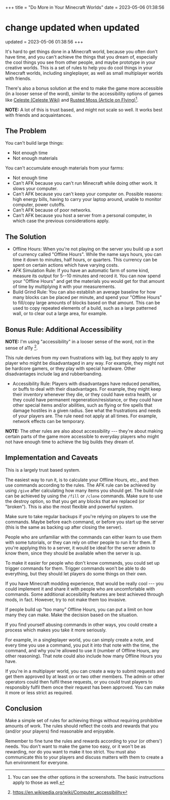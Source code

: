 +++
title = "Do More in Your Minecraft Worlds"
date = 2023-05-06 01:38:56
  # change updated when updated
updated = 2023-05-06 01:38:56
+++

<!--
TODO: link to /fill and /clone command use
-->

It's hard to get things done in a Minecraft world,
because you often don't have time,
and you can't achieve the things that you dream of,
especially the cool things you see from other people,
and maybe prototype in your creative worlds.
This is a set of rules to help you do cool things
in your Minecraft worlds,
including singleplayer,
as well as small multiplayer worlds with friends.

There's also a bonus solution at the end
to make the game more accessible
(in a looser sense of the word),
similar to the accessibility options of games like
[Celeste (Celeste Wiki)][access-celeste] and
[Rusted Moss (Article on Flying)][access-rusted-moss][^1].

[^1]: You can see the other options in the screenshots.
The basic instructions apply to those as well.

**NOTE:** A lot of this is trust based,
and might not scale so well.
It works best with friends and acquaintances.

## The Problem

You can't build large things:

- Not enough time
- Not enough materials

You can't accumulate enough materials from your farms:

- Not enough time
- Can't AFK because you can't run Minecraft
  while doing other work.
  It slows your computer.
- Can't AFK because you can't keep your computer on.
  Possible reasons: high energy bills,
  having to carry your laptop around,
  unable to monitor computer,
  power cutoffs.
- Can't AFK because of poor networks.
- Can't AFK because you host a server from a personal computer,
  in which case the previous considerations apply.

## The Solution

- Offline Hours:
  When you're not playing on the server
  you build up a sort of currency called "Offline Hours".
  While the name says hours,
  you can time it down to minutes, half hours, or quarters.
  This currency can be spent on certain actions
  which have varying costs.
- AFK Simulation Rule:
  If you have an automatic farm of some kind,
  measure its output for 5--10 minutes and record it.
  You can now spend your "Offline Hours"
  and get the materials you would get for that amount of time
  by multiplying it with your measurements.
- Build Grind Rule:
  You can also establish an average baseline for
  how many blocks can be placed per minute,
  and spend your "Offline Hours"
  to fill/copy large amounts of blocks
  based on that amount.
  This can be used to copy repeated elements of a build,
  such as a large patterned wall,
  or to clear out a large area,
  for example.

## Bonus Rule: Additional Accessibility

**NOTE:** I'm using "accessibility" in a looser sense of the word,
not in the sense of a11y [^2]. 

[^2]: https://en.wikipedia.org/wiki/Computer_accessibility

This rule derives from my own frustrations with lag,
but they apply to any player
who might be disadvantaged in any way.
For example, they might not be hardcore gamers,
or they play with special hardware.
Other disadvantages include lag and rubberbanding.

- Accessibility Rule:
  Players with disadvantages have reduced penalties,
  or buffs to deal with their disadvantages.
  For example, they might keep their inventory whenever they die,
  or they could have extra health,
  or they could have permanent regeneration/resistance,
  or they could have other special items and/or abilities,
  such as flying
  or fire spells that damage hostiles in a given radius.
  See what the frustrations and needs of your players are.
  The rule need not apply at all times.
  For example, network effects can be temporary.

**NOTE:** The other rules are also about accessibility ---
they're about making certain parts of the game
more accessible to everyday players
who might not have enough time
to achieve the big builds they dream of.

## Implementation and Caveats

This is a largely trust based system.

The easiest way to run it,
is to calculate your Offline Hours, etc.,
and then use commands according to the rules.
The AFK rule can be achieved by using `/give`
after calculating how many items you should get.
The build rule can be achieved by using
the `/fill` or `/clone` commands.
Make sure to use the destroy option,
so that you get any blocks that are replaced (or "broken").
This is also the most flexible and powerful system.

Make sure to take regular backups
if you're relying on players to use the commands.
Maybe before each command,
or before you start up the server
(this is the same as backing up after closing the server).

People who are unfamiliar with the commands
can either learn to use them with some tutorials,
or they can rely on other people to run it for them.
If you're applying this to a server,
it would be ideal for the server admin to know them,
since they should be available when the server is up.

To make it easier for people who don't know commands,
you could set up trigger commands for them.
Trigger commands won't be able to do everything,
but they should let players do some things on their own.

If you have Minecraft modding experience,
that would be really cool ---
you could implement it
and share it with people who are
uncomfortable with commands.
Some additional accesibility features
are best achieved through mods, in fact.
However, try to not make them too invasive.

If people build up "too many" Offline Hours,
you can put a limit on how many they can make.
Make the decision based on the situation.

If you find yourself abusing commands in other ways,
you could create a process
which makes you take it more seriously.

For example, in a singleplayer world,
you can simply create a note,
and every time you use a command,
you put it into that note
with the time, the command,
and why you're allowed to use it
(number of Offline Hours, any other reasoning).
That note could also include how many Offline Hours you have.

If you're in a multiplayer world,
you can create a way to submit requests
and get them approved by at least on or two other members.
The admin or other operators could then fulfil these requests,
or you could trust players to responsibly fulfil them
once their request has been approved.
You can make it more or less strict as required.

## Conclusion

Make a simple set of rules for achieving things
without requiring prohibitive amounts of work.
The rules should reflect the costs and rewards
that you (and/or your players) find
reasonable and enjoyable.

Remember to fine tune the rules and rewards
according to your (or others') needs.
You don't want to make the game too easy,
or it won't be as rewarding,
nor do you want to make it too strict.
You must also communicate this to your players
and discuss matters with them
to create a fun environment for everyone.

[access-celeste]: https://celeste.ink/wiki/Assist_Mode

[access-rusted-moss]: https://araisegamer.com/rusted-moss-how-to-fly/

